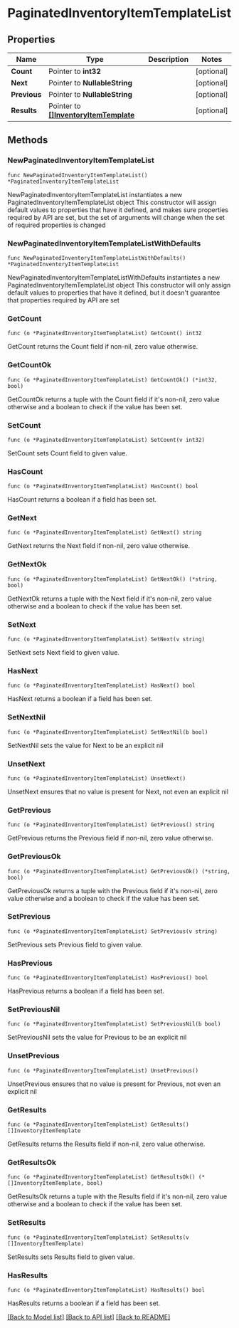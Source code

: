# PaginatedInventoryItemTemplateList

## Properties

Name | Type | Description | Notes
------------ | ------------- | ------------- | -------------
**Count** | Pointer to **int32** |  | [optional] 
**Next** | Pointer to **NullableString** |  | [optional] 
**Previous** | Pointer to **NullableString** |  | [optional] 
**Results** | Pointer to [**[]InventoryItemTemplate**](InventoryItemTemplate.md) |  | [optional] 

## Methods

### NewPaginatedInventoryItemTemplateList

`func NewPaginatedInventoryItemTemplateList() *PaginatedInventoryItemTemplateList`

NewPaginatedInventoryItemTemplateList instantiates a new PaginatedInventoryItemTemplateList object
This constructor will assign default values to properties that have it defined,
and makes sure properties required by API are set, but the set of arguments
will change when the set of required properties is changed

### NewPaginatedInventoryItemTemplateListWithDefaults

`func NewPaginatedInventoryItemTemplateListWithDefaults() *PaginatedInventoryItemTemplateList`

NewPaginatedInventoryItemTemplateListWithDefaults instantiates a new PaginatedInventoryItemTemplateList object
This constructor will only assign default values to properties that have it defined,
but it doesn't guarantee that properties required by API are set

### GetCount

`func (o *PaginatedInventoryItemTemplateList) GetCount() int32`

GetCount returns the Count field if non-nil, zero value otherwise.

### GetCountOk

`func (o *PaginatedInventoryItemTemplateList) GetCountOk() (*int32, bool)`

GetCountOk returns a tuple with the Count field if it's non-nil, zero value otherwise
and a boolean to check if the value has been set.

### SetCount

`func (o *PaginatedInventoryItemTemplateList) SetCount(v int32)`

SetCount sets Count field to given value.

### HasCount

`func (o *PaginatedInventoryItemTemplateList) HasCount() bool`

HasCount returns a boolean if a field has been set.

### GetNext

`func (o *PaginatedInventoryItemTemplateList) GetNext() string`

GetNext returns the Next field if non-nil, zero value otherwise.

### GetNextOk

`func (o *PaginatedInventoryItemTemplateList) GetNextOk() (*string, bool)`

GetNextOk returns a tuple with the Next field if it's non-nil, zero value otherwise
and a boolean to check if the value has been set.

### SetNext

`func (o *PaginatedInventoryItemTemplateList) SetNext(v string)`

SetNext sets Next field to given value.

### HasNext

`func (o *PaginatedInventoryItemTemplateList) HasNext() bool`

HasNext returns a boolean if a field has been set.

### SetNextNil

`func (o *PaginatedInventoryItemTemplateList) SetNextNil(b bool)`

 SetNextNil sets the value for Next to be an explicit nil

### UnsetNext
`func (o *PaginatedInventoryItemTemplateList) UnsetNext()`

UnsetNext ensures that no value is present for Next, not even an explicit nil
### GetPrevious

`func (o *PaginatedInventoryItemTemplateList) GetPrevious() string`

GetPrevious returns the Previous field if non-nil, zero value otherwise.

### GetPreviousOk

`func (o *PaginatedInventoryItemTemplateList) GetPreviousOk() (*string, bool)`

GetPreviousOk returns a tuple with the Previous field if it's non-nil, zero value otherwise
and a boolean to check if the value has been set.

### SetPrevious

`func (o *PaginatedInventoryItemTemplateList) SetPrevious(v string)`

SetPrevious sets Previous field to given value.

### HasPrevious

`func (o *PaginatedInventoryItemTemplateList) HasPrevious() bool`

HasPrevious returns a boolean if a field has been set.

### SetPreviousNil

`func (o *PaginatedInventoryItemTemplateList) SetPreviousNil(b bool)`

 SetPreviousNil sets the value for Previous to be an explicit nil

### UnsetPrevious
`func (o *PaginatedInventoryItemTemplateList) UnsetPrevious()`

UnsetPrevious ensures that no value is present for Previous, not even an explicit nil
### GetResults

`func (o *PaginatedInventoryItemTemplateList) GetResults() []InventoryItemTemplate`

GetResults returns the Results field if non-nil, zero value otherwise.

### GetResultsOk

`func (o *PaginatedInventoryItemTemplateList) GetResultsOk() (*[]InventoryItemTemplate, bool)`

GetResultsOk returns a tuple with the Results field if it's non-nil, zero value otherwise
and a boolean to check if the value has been set.

### SetResults

`func (o *PaginatedInventoryItemTemplateList) SetResults(v []InventoryItemTemplate)`

SetResults sets Results field to given value.

### HasResults

`func (o *PaginatedInventoryItemTemplateList) HasResults() bool`

HasResults returns a boolean if a field has been set.


[[Back to Model list]](../README.md#documentation-for-models) [[Back to API list]](../README.md#documentation-for-api-endpoints) [[Back to README]](../README.md)


